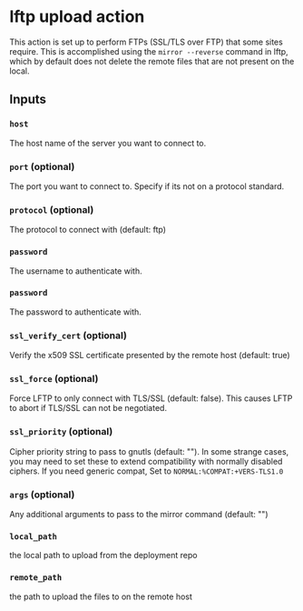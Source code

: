 # lftp upload action

This action is set up to perform FTPs (SSL/TLS over FTP) that some sites require. This is accomplished using the `mirror --reverse` command in lftp, which by default does not delete the remote files that are not present on the local.

## Inputs

### `host`
The host name of the server you want to connect to.

### `port` (optional)
The port you want to connect to. Specify if its not on a protocol standard.

### `protocol` (optional)
The protocol to connect with (default: ftp)

### `password`
The username to authenticate with.

### `password`
The password to authenticate with.

### `ssl_verify_cert` (optional)
Verify the x509 SSL certificate presented by the remote host (default: true)

### `ssl_force` (optional)
Force LFTP to only connect with TLS/SSL (default: false). This causes LFTP to abort if TLS/SSL can not be negotiated.

### `ssl_priority` (optional)
Cipher priority string to pass to gnutls (default: ""). In some strange cases, you may need to set these to extend compatibility with normally disabled ciphers. If you need generic compat, Set to `NORMAL:%COMPAT:+VERS-TLS1.0` 

### `args` (optional)
Any additional arguments to pass to the mirror command (default: "")

### `local_path`
the local path to upload from the deployment repo

### `remote_path`
the path to upload the files to on the remote host

